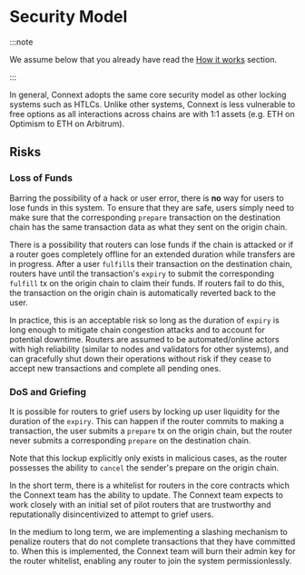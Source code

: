 # Security Model

:::note

We assume below that you already have read the [How it works](../../../../versioned\_docs/version-0.1.x-legacy/developers/SystemOverview/howitworks/) section.

:::

In general, Connext adopts the same core security model as other locking systems such as HTLCs. Unlike other systems, Connext is less vulnerable to free options as all interactions across chains are with 1:1 assets (e.g. ETH on Optimism to ETH on Arbitrum).

## Risks

### Loss of Funds

Barring the possibility of a hack or user error, there is **no** way for users to lose funds in this system. To ensure that they are safe, users simply need to make sure that the corresponding `prepare` transaction on the destination chain has the same transaction data as what they sent on the origin chain.

There is a possibility that routers can lose funds if the chain is attacked or if a router goes completely offline for an extended duration while transfers are in progress. After a user `fulfill`s their transaction on the destination chain, routers have until the transaction's `expiry` to submit the corresponding `fulfill` tx on the origin chain to claim their funds. If routers fail to do this, the transaction on the origin chain is automatically reverted back to the user.

In practice, this is an acceptable risk so long as the duration of `expiry` is long enough to mitigate chain congestion attacks and to account for potential downtime. Routers are assumed to be automated/online actors with high reliability (similar to nodes and validators for other systems), and can gracefully shut down their operations without risk if they cease to accept new transactions and complete all pending ones.

### DoS and Griefing

It is possible for routers to grief users by locking up user liquidity for the duration of the `expiry`. This can happen if the router commits to making a transaction, the user submits a `prepare` tx on the origin chain, but the router never submits a corresponding `prepare` on the destination chain.

Note that this lockup explicitly only exists in malicious cases, as the router possesses the ability to `cancel` the sender's prepare on the origin chain.

In the short term, there is a whitelist for routers in the core contracts which the Connext team has the ability to update. The Connext team expects to work closely with an initial set of pilot routers that are trustworthy and reputationally disincentivized to attempt to grief users.

In the medium to long term, we are implementing a slashing mechanism to penalize routers that do not complete transactions that they have committed to. When this is implemented, the Connext team will burn their admin key for the router whitelist, enabling any router to join the system permissionlessly.
